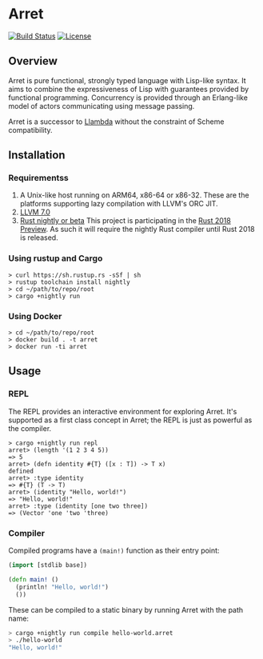 # Arret

[![Build Status](https://travis-ci.org/etaoins/arret.svg?branch=master)](https://travis-ci.org/etaoins/arret)
[![License](https://img.shields.io/badge/License-Apache%202.0-blue.svg)](https://opensource.org/licenses/Apache-2.0)

## Overview

Arret is pure functional, strongly typed language with Lisp-like syntax.
It aims to combine the expressiveness of Lisp with guarantees provided by functional programming.
Concurrency is provided through an Erlang-like model of actors communicating using message passing.

Arret is a successor to [Llambda](https://github.com/etaoins/llambda) without the constraint of Scheme compatibility.

## Installation

### Requirementss

1. A Unix-like host running on ARM64, x86-64 or x86-32.
   These are the platforms supporting lazy compilation with LLVM's ORC JIT.
1. [LLVM 7.0](http://releases.llvm.org)
1. [Rust nightly or beta](https://www.rust-lang.org/en-US/)
   This project is participating in the [Rust 2018 Preview](https://internals.rust-lang.org/t/rust-2018-an-early-preview/7776).
   As such it will require the nightly Rust compiler until Rust 2018 is released.

### Using rustup and Cargo

```shell
> curl https://sh.rustup.rs -sSf | sh
> rustup toolchain install nightly
> cd ~/path/to/repo/root
> cargo +nightly run
```

### Using Docker

```shell
> cd ~/path/to/repo/root
> docker build . -t arret
> docker run -ti arret
```

## Usage

### REPL

The REPL provides an interactive environment for exploring Arret.
It's supported as a first class concept in Arret; the REPL is just as powerful as the compiler.

```text
> cargo +nightly run repl
arret> (length '(1 2 3 4 5))
=> 5
arret> (defn identity #{T} ([x : T]) -> T x)
defined
arret> :type identity
=> #{T} (T -> T)
arret> (identity "Hello, world!")
=> "Hello, world!"
arret> :type (identity [one two three])
=> (Vector 'one 'two 'three)
```

### Compiler

Compiled programs have a `(main!)` function as their entry point:

```clojure
(import [stdlib base])

(defn main! ()
  (println! "Hello, world!")
  ())
```

These can be compiled to a static binary by running Arret with the path name:

```sh
> cargo +nightly run compile hello-world.arret
> ./hello-world
"Hello, world!"
```
